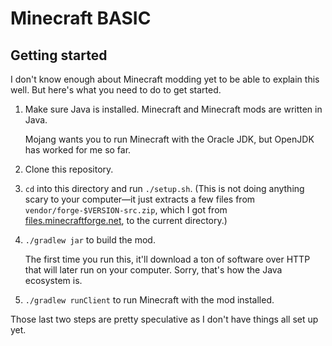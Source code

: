 # Minecraft BASIC

## Getting started

I don't know enough about Minecraft modding yet to be able to explain this well.
But here's what you need to do to get started.

1.  Make sure Java is installed.
    Minecraft and Minecraft mods are written in Java.

    Mojang wants you to run Minecraft with the Oracle JDK,
    but OpenJDK has worked for me so far.

2.  Clone this repository.

3.  `cd` into this directory and run `./setup.sh`.
    (This is not doing anything scary to your computer&mdash;it just
    extracts a few files from `vendor/forge-$VERSION-src.zip`,
    which I got from [files.minecraftforge.net](http://files.minecraftforge.net/),
    to the current directory.)

4.  `./gradlew jar` to build the mod.

    The first time you run this, it'll download a ton of software over HTTP
    that will later run on your computer.
    Sorry, that's how the Java ecosystem is.

5.  `./gradlew runClient` to run Minecraft with the mod installed.

Those last two steps are pretty speculative as I don't have things all set up yet.
